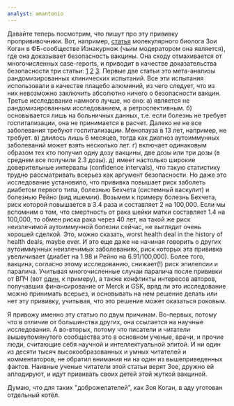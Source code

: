 ```yaml
---
analyst: amantonio
---
```


Давайте теперь посмотрим, что пишут про эту прививку пропрививочники. Вот, например, [статья](https://www.facebook.com/groups/iznakurnozh/permalink/1226816370709216/) молекулярного биолога Зои Коган в ФБ-сообществе Изнакурнож (чьим модератором она является), где она доказывает безопасность вакцины. Она сходу отмахивается от многочисленных case-reports, и приводит в качестве доказательства безопасности три статьи: [1](https://www.ncbi.nlm.nih.gov/pmc/articles/PMC4230467/) [2](https://www.ncbi.nlm.nih.gov/pmc/articles/PMC4159543/) [3](https://www.ncbi.nlm.nih.gov/pmc/articles/PMC3805482/).
Первые две статьи это мета-анализы рандомизированных клинических испытаний. Все эти испытания использовали в качестве плацебо алюминий, из чего следует, что из них невозможно заключить абсолютно ничего о безопасности вакцин. Третье исследование намного лучше, но оно:
а) является не рандомизированным исследованием, а ретроспективным.
б) основывается лишь на больничных данных, т.е. если болезнь не требует госпитализации, она не принимается в расчет. Далеко не не все заболевания требуют госпитализации. Менопауза в 13 лет, например, не требует.
в) длилось лишь 6 месяцев, тогда как диагноз аутоиммунных заболеваний может взять несколько лет.
г) включает одинаковым образом тех кто получил одну дозу вакцины, две дозы или три дозы (в среднем все получили 2.3 дозы).
д) имеет настолько широкие доверительные интервалы (confidence intervals), что такую статистику трудно рассматривать всерьез как аргумент безопасности.
Но даже это исследование установило, что прививка повышает риск заболеть диабетом первого типа, болезнью Бехчета (системный васкулит) и болезнью Рейно (вид ишемии). Возьмем к примеру болезнь Бехчета, риск которой повышается в 3.4 раза и составляет 2 на 100,000. Если мы вспомним о том, что смертность от рака шейки матки составляет 1.4 на 100,000, то обмен риска рака через 40 лет, на такой же риск неизлечимой аутоиммунной болезни сейчас, не выглядит очень хорошей сделкой. Это, можно сказать, worst health deal in the history of health deals, maybe ever. И это еще даже не начиная говорить о других аутоиммунных неизлечимых заболеваниях, риск которых эта прививка увеличивает (диабет на 1.98 и Рейно на 6.91/100,000). Более того, вакцина, согласно этому исследованию, снижает(!) риск эпилепсии и паралича. Учитывая многочисленные случаи паралича после прививки от ВПЧ (вот [один](https://www.youtube.com/watch?v=CHYmb9Hwj4A), к примеру), а также конфликты интересов авторов, получавших финансирование от Merck и GSK, вряд ли это исследование можно принимать всерьез, и основывать на нем решение делать или нет эту прививку, учитывая, что это решение может оказаться роковым.

Я привожу именно эту статью по двум причинам. Во-первых, потому что в отличие от большинства других, она ссылается на научные исследования. А во-вторых, потому что писатели и читатели вышеупомянутого сообщества это в основном ученые, врачи, и прочие люди, считающие себя научной и интеллектуальной элитой. И ни один из десяти тысяч высокообразованных и умных читателей и комментаторов, не обратил внимания ни на один из вышеприведенных фактов. Наивные ученые читатели этой статьи верят Зое, дружно ей аплодируют, и идут прививать своих детей этой жуткой вакциной.

Думаю, что для таких "доброжелателей", как Зоя Коган, в аду уготован отдельный котёл.
